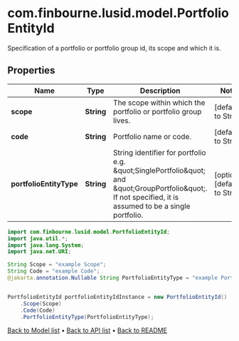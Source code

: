 # com.finbourne.lusid.model.PortfolioEntityId
Specification of a portfolio or portfolio group id, its scope and which it is.

## Properties

Name | Type | Description | Notes
------------ | ------------- | ------------- | -------------
**scope** | **String** | The scope within which the portfolio or portfolio group lives. | [default to String]
**code** | **String** | Portfolio name or code. | [default to String]
**portfolioEntityType** | **String** | String identifier for portfolio e.g. \&quot;SinglePortfolio\&quot; and \&quot;GroupPortfolio\&quot;. If not specified, it is assumed to be a single portfolio. | [optional] [default to String]

```java
import com.finbourne.lusid.model.PortfolioEntityId;
import java.util.*;
import java.lang.System;
import java.net.URI;

String Scope = "example Scope";
String Code = "example Code";
@jakarta.annotation.Nullable String PortfolioEntityType = "example PortfolioEntityType";


PortfolioEntityId portfolioEntityIdInstance = new PortfolioEntityId()
    .Scope(Scope)
    .Code(Code)
    .PortfolioEntityType(PortfolioEntityType);
```


[Back to Model list](../README.md#documentation-for-models) &#8226; [Back to API list](../README.md#documentation-for-api-endpoints) &#8226; [Back to README](../README.md)
